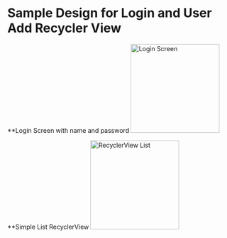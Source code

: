 # Sample Design for Login and User Add Recycler View
**Login Screen with name and password
<img src="https://m7madmagdy.github.io/pages/login.jpg" alt="Login Screen" style="width:200px;"/>

**Simple List RecyclerView
<img src="https://m7madmagdy.github.io/pages/list.jpg" alt="RecyclerView List" style="width:200px;"/>
